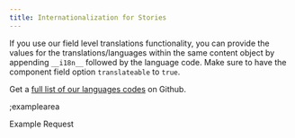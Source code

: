 ```yaml
---
title: Internationalization for Stories
---
```


If you use our field level translations functionality, you can provide the values for the translations/languages within the same content object by appending `__i18n__` followed by the language code. Make sure to have the component field option `translateable` to `true`.

Get a [full list of our languages codes](https://gist.github.com/DominikAngerer/f685f2c988171faef3fb6c2ffff4c78c) on Github.

;examplearea

Example Request

<RequestExample url="https://mapi.storyblok.com/v1/spaces/606/stories/" httpMethod="POST" :requestObject='{"story":{"name":"My First Article","slug":"first-post","content":{"component":"post","headline":"This is awesome!","headline__i18n__de":"Das ist toll!"}},"publish":1}'></RequestExample>